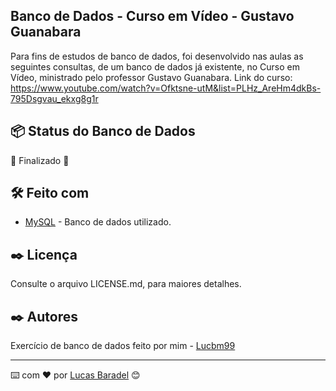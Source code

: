 ## Banco de Dados - Curso em Vídeo - Gustavo Guanabara

Para fins de estudos de banco de dados, foi desenvolvido nas aulas as seguintes consultas, de um banco de dados já existente, no Curso em Vídeo, ministrado pelo professor Gustavo Guanabara.
Link do curso: https://www.youtube.com/watch?v=Ofktsne-utM&list=PLHz_AreHm4dkBs-795Dsgvau_ekxg8g1r

## 📦 Status do Banco de Dados 
🚧  Finalizado 🚧


## 🛠️ Feito com
* [MySQL](https://www.mysql.com/) - Banco de dados utilizado.

## ✒️ Licença 
Consulte o arquivo LICENSE.md, para maiores detalhes.

## ✒️ Autores
Exercício de banco de dados feito por mim - [Lucbm99](https://github.com/Lucbm99)


---
⌨️ com ❤️ por [Lucas Baradel](https://github.com/Lucbm99) 😊
